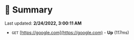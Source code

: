 # 📖 Summary
Last updated: **2/24/2022, 3:00:11 AM**

- `GET` [https://google.com](https://google.com) - **Up** (117ms)
